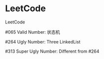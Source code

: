 # LeetCode
LeetCode

 #065 Valid Number:     状态机
 
 #264 Ugly Number:      Three LinkedList
 
 #313 Super Ugly Number:  Different from #264
